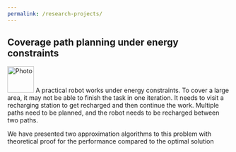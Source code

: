 ```yaml
---
permalink: /research-projects/
---
```



## Coverage path planning under energy constraints
<img src="/images/logos/multi-paths.jpg?raw=true" alt="Photo" style="width: 60px;"/>
A practical robot works under energy constraints. To cover a large area, it may not be able to finish the task in one iteration. It needs to visit a recharging station to get recharged and then continue the work. Multiple paths need to be planned, and the robot needs to be recharged between two paths. 

We have presented two approximation algorithms to this problem with theoretical proof for the performance compared to the optimal solution